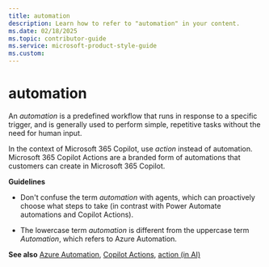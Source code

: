 ```yaml
---
title: automation
description: Learn how to refer to "automation" in your content.
ms.date: 02/18/2025
ms.topic: contributor-guide
ms.service: microsoft-product-style-guide
ms.custom:
---
```



# automation

An *automation* is a predefined workflow that runs in response to a specific trigger, and is generally used to perform simple, repetitive tasks without the need for human input.  

In the context of Microsoft 365 Copilot, use *action* instead of automation. Microsoft 365 Copilot Actions are a branded form of automations that customers can create in Microsoft 365 Copilot.

**Guidelines**

- Don't confuse the term *automation* with agents, which can proactively choose what steps to take (in contrast with Power Automate automations and Copilot Actions). 

- The lowercase term *automation* is different from the uppercase term *Automation*, which refers to Azure Automation. 


**See also** [Azure Automation](~/a_z_names_terms/a/azure-automation.md), [Copilot Actions](~/copilot-guidance/copilot/copilot-actions.md), [action (in AI)](~/a_z_names_terms/a/action.md) 
